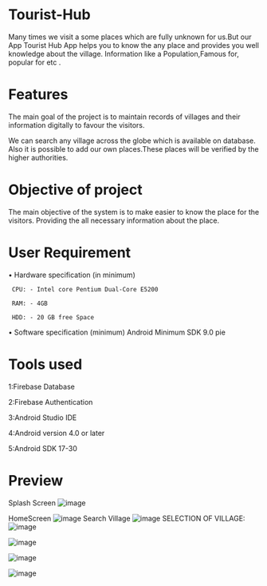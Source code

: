 # Tourist-Hub
Many times we visit a some places which are fully unknown for us.But our App Tourist Hub App helps you to know the any place and provides you well knowledge about the village. Information like a Population,Famous for, popular for etc .

# Features
The main goal of the project is to maintain records of villages and their information digitally to  favour the visitors.

We can search any village across the globe which is available on database.
Also it is possible to add our own places.These places will be verified by the higher authorities.


# Objective of project 
The main objective of the system is to make easier to know the place for the visitors.
Providing the all necessary information about the place.

# User Requirement 
•	Hardware specification (in minimum) 

     CPU: - Intel core Pentium Dual-Core E5200  
     
     RAM: - 4GB 
     
     HDD: - 20 GB free Space 
     
•	Software specification (minimum)   Android Minimum SDK 9.0 pie

# Tools used
1:Firebase Database

2:Firebase Authentication

3:Android Studio IDE

4:Android version 4.0 or later

5:Android SDK 17-30

# Preview 
Splash Screen 
![image](https://user-images.githubusercontent.com/85946153/154216464-807f6b33-feb0-4ce6-a61a-04996bb41a75.png)

HomeScreen
![image](https://user-images.githubusercontent.com/85946153/154215791-d5eb3a85-bddc-41f1-910f-2a1129242643.png)
Search Village
![image](https://user-images.githubusercontent.com/85946153/154215951-8c99e18b-5740-4328-b3cc-92f117bd0f4b.png)
SELECTION OF VILLAGE:
 ![image](https://user-images.githubusercontent.com/85946153/154215969-b82f8fa0-56c2-4abf-918d-f88f2979372d.png)
 
 ![image](https://user-images.githubusercontent.com/85946153/154216512-1c4ef399-d86f-4016-9510-ee170be6af75.png)
 
 ![image](https://user-images.githubusercontent.com/85946153/154216536-3d6e37a3-cbe0-4f1f-b8e2-2c66c4d7db8a.png)




![image](https://user-images.githubusercontent.com/85946153/154216308-80cad876-d808-48ff-9991-ea092e9b5f43.png)

